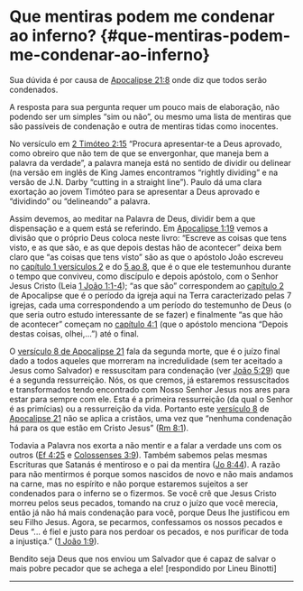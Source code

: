 # Que mentiras podem me condenar ao inferno? {#que-mentiras-podem-me-condenar-ao-inferno}

Sua dúvida é por causa de [Apocalipse 21:8](http://bibliaonline.com.br/acf/ap/21/8) onde diz que todos serão condenados.

A resposta para sua pergunta requer um pouco mais de elaboração, não podendo ser um simples “sim ou não”, ou mesmo uma lista de mentiras que são passíveis de condenação e outra de mentiras tidas como inocentes.

No versículo em [2 Timóteo 2:15](http://bibliaonline.com.br/acf/2tm/2/15) “Procura apresentar-te a Deus aprovado, como obreiro que não tem de que se envergonhar, que maneja bem a palavra da verdade”, a palavra maneja está no sentido de dividir ou delinear (na versão em inglês de King James encontramos “rightly dividing” e na versão de J.N. Darby “cutting in a straight line”). Paulo dá uma clara exortação ao jovem Timóteo para se apresentar a Deus aprovado e “dividindo” ou “delineando” a palavra.

Assim devemos, ao meditar na Palavra de Deus, dividir bem a que dispensação e a quem está se referindo. Em [Apocalipse 1:19](http://bibliaonline.com.br/acf/ap/1/19) vemos a divisão que o próprio Deus coloca neste livro: “Escreve as coisas que tens visto, e as que são, e as que depois destas hão de acontecer” deixa bem claro que “as coisas que tens visto” são as que o apóstolo João escreveu no [capítulo 1 versículos 2](http://bibliaonline.com.br/acf/ap/1/2) e do [5 ao 8](http://bibliaonline.com.br/acf/ap/1/5-8), que é o que ele testemunhou durante o tempo que conviveu, como discípulo e depois apóstolo, com o Senhor Jesus Cristo (Leia [1 João 1:1-4](http://bibliaonline.com.br/acf/1jo/1/1-4)); “as que são” correspondem ao [capítulo 2](http://bibliaonline.com.br/acf/ap/2) de Apocalipse que é o período da igreja aqui na Terra caracterizado pelas 7 igrejas, cada uma correspondendo a um período do testemunho de Deus (o que seria outro estudo interessante de se fazer) e finalmente “as que hão de acontecer” começam no [capítulo 4:1](http://bibliaonline.com.br/acf/ap/4/1) (que o apóstolo menciona “Depois destas coisas, olhei,...”) até o final.

O [versículo 8 de Apocalipse 21](http://bibliaonline.com.br/acf/ap/21/8) fala da segunda morte, que é o juízo final dado a todos aqueles que morreram na incredulidade (sem ter aceitado a Jesus como Salvador) e ressuscitam para condenação (ver [João 5:29](http://bibliaonline.com.br/acf/jo/5/29)) que é a segunda ressurreição. Nós, os que cremos, já estaremos ressuscitados e transformados tendo encontrado com Nosso Senhor Jesus nos ares para estar para sempre com ele. Esta é a primeira ressurreição (da qual o Senhor é as primícias) ou a ressurreição da vida. Portanto este [versículo 8](http://bibliaonline.com.br/acf/ap/21/8) de [Apocalipse 21](http://bibliaonline.com.br/acf/ap/21) não se aplica a cristãos, uma vez que “nenhuma condenação há para os que estão em Cristo Jesus” ([Rm 8:1](http://bibliaonline.com.br/acf/rm/8/1)).

Todavia a Palavra nos exorta a não mentir e a falar a verdade uns com os outros ([Ef 4:25](http://bibliaonline.com.br/acf/ef/4/25) e [Colossenses 3:9](http://bibliaonline.com.br/acf/cl/3/9)). Também sabemos pelas mesmas Escrituras que Satanás é mentiroso e o pai da mentira ([Jo 8:44](http://bibliaonline.com.br/acf/jo/8/44)). A razão para não mentirmos é porque somos nascidos de novo e não mais andamos na carne, mas no espírito e não porque estaremos sujeitos a ser condenados para o inferno se o fizermos. Se você crê que Jesus Cristo morreu pelos seus pecados, tomando na cruz o juízo que você merecia, então já não há mais condenação para você, porque Deus lhe justificou em seu Filho Jesus. Agora, se pecarmos, confessamos os nossos pecados e Deus “... é fiel e justo para nos perdoar os pecados, e nos purificar de toda a injustiça.” ([1 João 1:9](http://bibliaonline.com.br/acf/1jo/1/9)).

Bendito seja Deus que nos enviou um Salvador que é capaz de salvar o mais pobre pecador que se achega a ele! [respondido por Lineu Binotti]

*****